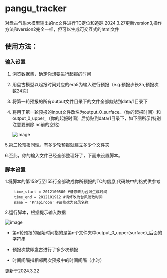 # pangu_tracker
对盘古气象大模型输出的nc文件进行TC定位和追踪
2024.3.27更新version3,操作方法和version2完全一样，但可以生成可交互式的html文件
## 使用方法：
### 输入设置
1. 浏览数据集，确定你想要进行起报的时间
2. 用盘古模型以起报时间对应的era5为输入进行预报（e.g.预报步长3h,预报次数24次）
3. 将第一轮预报的所有output文件目录下的文件全部剪贴到data/1目录下
4. 将用于第一轮预报的input文件改名为output_0_surface_（你的起报时间）和output_0_upper_（你的起报时间）后剪贴到data/1目录下，如下图所示(特别注意要删除.nc前的空格)

   ![image](https://github.com/MiuNul1/pangu_tracker/assets/119723303/1fc55bb5-fdf0-493a-a9c7-7e7fd9b81985)
   
5.第二轮预报同理。有多少轮预报就建立多少个文件夹

6.至此，你的输入文件已经全部整理好了，下面来设置脚本。

### 脚本设置
1.将脚本的第153行至155行全部改成你所预报的TC的信息,代码块中的格式供参考
```
    time_start = 2012100500 #请修改为台风生成时间 
    time_end = 2012101912 #请修改为台风消散时间 
    name = 'Prapiroon' #请修改为台风名称
```
2.运行脚本，根据提示输入数据

![image](https://github.com/MiuNul1/pangu_tracker/assets/119723303/1f997e57-25d5-47bf-91ab-0f292a89971d)

* 第n轮预报的起始时间指的是第n个文件夹中output_0_upper(surface)_后面的字符串

* 预报次数即盘古进行了多少次预报

* 时间间隔指相邻两次预报中的时间间隔（小时）

更新于2024.3.22
